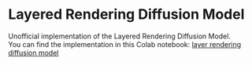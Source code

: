 # Layered Rendering Diffusion Model
Unofficial implementation of the Layered Rendering Diffusion Model. \
You can find the implementation in this Colab notebook:
<a href="https://drive.google.com/file/d/1KcNvrjh7k5G4FFbzeMfdGruA-o0Y4XZB/view?usp=share_link">layer rendering diffusion model </a>

